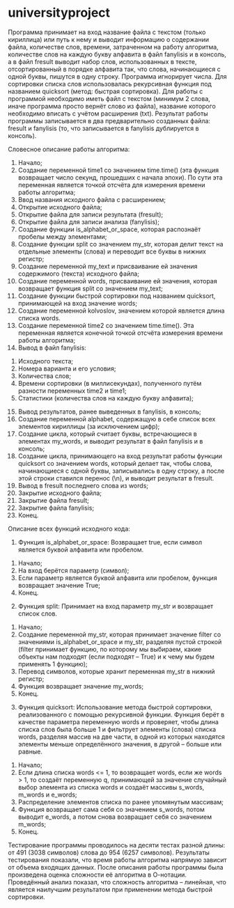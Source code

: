 # universityproject
Программа принимает на вход название файла с текстом (только кириллица) или путь к нему и выводит информацию о содержании файла, количестве слов, времени, затраченном на работу алгоритма, количестве слов на каждую букву алфавита в файл fanylisis и в консоль, а в файл fresult выводит набор слов, использованных в тексте, отсортированный в порядке алфавита так, что слова, начинающиеся с одной буквы, пишутся в одну строку. Программа игнорирует числа.
Для сортировки списка слов использовалась рекурсивная функция под названием quicksort (метод: быстрая сортировка).
Для работы с программой необходимо иметь файл с текстом (минимум 2 слова, иначе программа просто вернёт слово из файла), название которого необходимо вписать с учётом расширения (txt).
Результат работы программы записывается в два предварительно созданных файла: fresult и fanylisis (то, что записывается в fanylisis дублируется в консоль).

Словесное описание работы алгоритма:

1. Начало;
2. Создание переменной time1 со значением time.time() (эта функция возвращает число секунд, прошедших с начала эпохи). По сути эта переменная является точкой отсчёта для измерения времени работы алгоритма;
3. Ввод названия исходного файла с расширением;
4. Открытие исходного файла;
5. Открытие файла для записи результата (fresult);
6. Открытие файла для записи анализа (fanylisis);
7. Создание функции is_alphabet_or_space, которая распознаёт пробелы между элементами;
8. Создание функции split со значением my_str, которая делит текст на отдельные элементы (слова) и переводит все буквы в нижних регистр;
9. Создание переменной my_text и присваивание ей значения содержимого (текста) исходного файла;
10. Создание переменной words, присваивание ей значения, которая возвращает функция split со значением my_text;
11. Создание функции быстрой сортировки под названием quicksort, принимающей на вход значение words;
12. Создание переменной kolvoslov, значением которой является длина списка words.
13. Создание переменной time2 со значением time.time(). Эта переменная является конечной точкой отсчёта измерения времени работы алгоритма;
14. Вывод в файл fanylisis:
1) Исходного текста;
2) Номера варианта и его условия;
3) Количества слов;
4) Времени сортировки (в миллисекундах), полученного путём разности переменных time2 и time1;
5) Статистики (количества слов на каждую букву алфавита);
15. Вывод результатов, ранее выведенных в fanylisis, в консоль;
16. Создание переменной alphabet, содержащую в себе список всех элементов кириллицы (за исключением цифр);
17. Создание цикла, который считает буквы, встречающиеся в элементах my_words, и выводит результат в файл fanylisis и в консоль;
18. Создание цикла, принимающего на вход результат работы функции quicksort со значением words, который делает так, чтобы слова, начинающиеся с одной буквы, записывались в одну строку, а после этой строки ставился перенос (\n), и выводит результат в fresult.
19. Вывод в fresult последнего слова из words;
20. Закрытие исходного файла;
21. Закрытие файла fresult;
22. Закрытие файла fanylisis;
23. Конец.

Описание всех функций исходного кода:

1. Функция is_alphabet_or_space:
Возвращает true, если символ является буквой алфавита или пробелом.
1) Начало;
2) На вход берётся параметр (символ);
3) Если параметр является буквой алфавита или пробелом, функция возвращает значение True;
4) Конец.

2. Функция split:
Принимает на вход параметр my_str и возвращает список слов.
1) Начало;
2) Создание переменной my_str, которая принимает значение filter со значениями is_alphabet_or_space и my_str, разделяя пустой строкой (filter принимает функцию, по которому мы выбираем, какие объекты нам подходят (если подходят – True) и к чему мы будем применять 1 функцию);
3) Перевод символов, которые хранит переменная my_str в нижний регистр;
4) Функция возвращает значение my_words;
5) Конец.

3. Функция quicksort:
Использование метода быстрой сортировки, реализованного с помощью рекурсивной функции. Функция берёт в качестве параметра переменную words и проверяет, чтобы длина списка слов была больше 1 и фильтрует элементы (слова) списка words, разделяя массив на две части, в одной из которых находятся элементы меньше определённого значения, в другой – больше или равные.
1) Начало;
2) Если длина списка words <= 1, то возвращает words, если же words > 1, то создаёт переменную q, принимающей за значение случайный выбор элемента из списка words и создаёт массивы s_words, m_words и e_words;
3) Распределение элементов списка по ранее упомянутым массивам;
4) Функция возвращает сама себя со значением s_words, потом выводит e_words, а потом снова возвращает себя со значением m_words;
5) Конец.

Тестирование программы проводилось на десяти тестах разной длины: от 491 (3038 символов) слова до 954 (6257 символов).
Результаты тестирования показали, что время работы алгоритма напрямую зависит от объема входящих данных.
После описания работы программы была произведена оценка сложности её алгоритма в О-нотации. Проведённый анализ показал, что сложность алгоритма – линейная, что является наилучшим результатом при применении метода быстрой сортировки.
